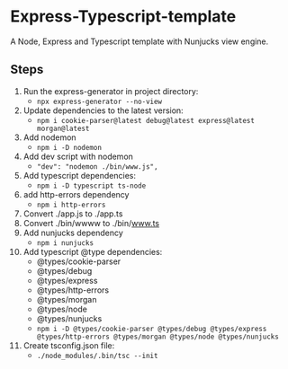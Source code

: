 # Express-Typescript-template
A Node, Express and Typescript template with Nunjucks view engine.

## Steps
1.	Run the express-generator in project directory:
	-	`npx express-generator --no-view`
1.	Update dependencies to the latest version:
	-	`npm i cookie-parser@latest debug@latest express@latest morgan@latest`
1.	Add nodemon
	-	`npm i -D nodemon`
1.	Add dev script with nodemon
	-	`"dev": "nodemon ./bin/www.js",`
1.	Add typescript dependencies:
	-	`npm i -D typescript ts-node`
1.	add http-errors dependency
	-	`npm i http-errors`
1.	Convert ./app.js to ./app.ts
1.	Convert ./bin/wwww to ./bin/www.ts
1.	Add nunjucks dependency
	-	`npm i nunjucks`
1.	Add typescript @type dependencies:
	-	@types/cookie-parser
	-	@types/debug
	-	@types/express
	-	@types/http-errors
	-	@types/morgan
	-	@types/node
	-	@types/nunjucks
	-	`npm i -D @types/cookie-parser @types/debug @types/express @types/http-errors @types/morgan @types/node @types/nunjucks`
1.	Create tsconfig.json file:
	-	`./node_modules/.bin/tsc --init`
